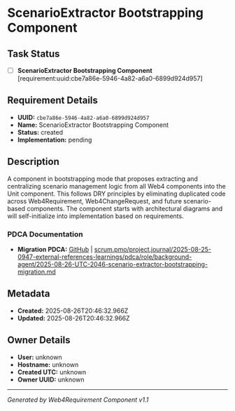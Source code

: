 # ScenarioExtractor Bootstrapping Component

## Task Status
- [ ] **ScenarioExtractor Bootstrapping Component** [requirement:uuid:cbe7a86e-5946-4a82-a6a0-6899d924d957]

## Requirement Details

- **UUID:** `cbe7a86e-5946-4a82-a6a0-6899d924d957`
- **Name:** ScenarioExtractor Bootstrapping Component
- **Status:** created
- **Implementation:** pending

## Description

A component in bootstrapping mode that proposes extracting and centralizing scenario management logic from all Web4 components into the Unit component. This follows DRY principles by eliminating duplicated code across Web4Requirement, Web4ChangeRequest, and future scenario-based components. The component starts with architectural diagrams and will self-initialize into implementation based on requirements.

### PDCA Documentation

- **Migration PDCA:** [GitHub](https://github.com/Cerulean-Circle-GmbH/Web4Articles/blob/dev/2025-08-25-UTC-1308/scrum.pmo/project.journal/2025-08-25-0947-external-references-learnings/pdca/role/background-agent/2025-08-26-UTC-2046-scenario-extractor-bootstrapping-migration.md) | [scrum.pmo/project.journal/2025-08-25-0947-external-references-learnings/pdca/role/background-agent/2025-08-26-UTC-2046-scenario-extractor-bootstrapping-migration.md](../../scrum.pmo/project.journal/2025-08-25-0947-external-references-learnings/pdca/role/background-agent/2025-08-26-UTC-2046-scenario-extractor-bootstrapping-migration.md)

## Metadata

- **Created:** 2025-08-26T20:46:32.966Z
- **Updated:** 2025-08-26T20:46:32.966Z

## Owner Details

- **User:** unknown
- **Hostname:** unknown
- **Created UTC:** unknown
- **Owner UUID:** unknown

---

*Generated by Web4Requirement Component v1.1*